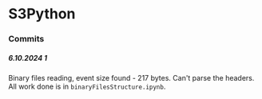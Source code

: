 # S3Python

### Commits
##### 6.10.2024 1
Binary files reading, event size found - 217 bytes. Can't parse the headers. All work done is in `binaryFilesStructure.ipynb`.